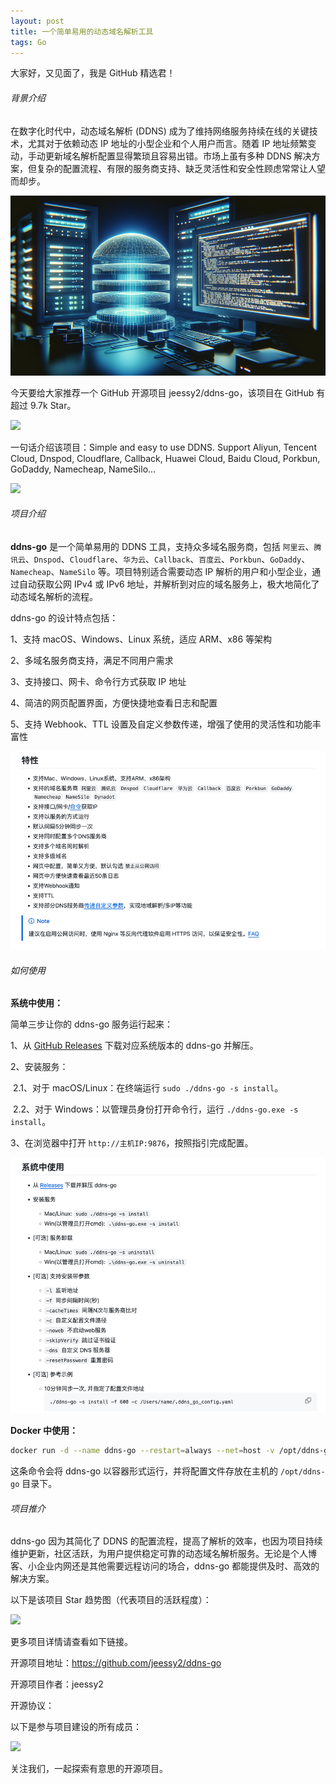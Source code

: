 ```yaml
---
layout: post
title: 一个简单易用的动态域名解析工具
tags: Go
---
```


大家好，又见面了，我是 GitHub 精选君！

###### 背景介绍

在数字化时代中，动态域名解析 (DDNS) 成为了维持网络服务持续在线的关键技术，尤其对于依赖动态 IP 地址的小型企业和个人用户而言。随着 IP 地址频繁变动，手动更新域名解析配置显得繁琐且容易出错。市场上虽有多种 DDNS 解决方案，但复杂的配置流程、有限的服务商支持、缺乏灵活性和安全性顾虑常常让人望而却步。

![](https://raw.githubusercontent.com/ZhuPeng/pic/master/mac/compress_tmp-0f8b153c160a902b0903d187bbae2519.png)

今天要给大家推荐一个 GitHub 开源项目 jeessy2/ddns-go，该项目在 GitHub 有超过 9.7k Star。

![](https://stats.deeptrain.net/repo/jeessy2/ddns-go)

一句话介绍该项目：Simple and easy to use DDNS. Support Aliyun, Tencent Cloud, Dnspod, Cloudflare, Callback, Huawei Cloud, Baidu Cloud, Porkbun, GoDaddy, Namecheap, NameSilo...


![](https://raw.githubusercontent.com/jeessy2/ddns-go/master/ddns-web.png)


###### 项目介绍

**ddns-go** 是一个简单易用的 DDNS 工具，支持众多域名服务商，包括 `阿里云`、`腾讯云`、`Dnspod`、`Cloudflare`、`华为云`、`Callback`、`百度云`、`Porkbun`、`GoDaddy`、`Namecheap`、`NameSilo` 等。项目特别适合需要动态 IP 解析的用户和小型企业，通过自动获取公网 IPv4 或 IPv6 地址，并解析到对应的域名服务上，极大地简化了动态域名解析的流程。

ddns-go 的设计特点包括：

1、支持 macOS、Windows、Linux 系统，适应 ARM、x86 等架构

2、多域名服务商支持，满足不同用户需求

3、支持接口、网卡、命令行方式获取 IP 地址

4、简洁的网页配置界面，方便快捷地查看日志和配置

5、支持 Webhook、TTL 设置及自定义参数传递，增强了使用的灵活性和功能丰富性

![](https://raw.githubusercontent.com/ZhuPeng/pic/master/images/compress_image-20240519230817401.png)

###### 如何使用

**系统中使用：**

简单三步让你的 ddns-go 服务运行起来：

1、从 [GitHub Releases](https://github.com/jeessy2/ddns-go/releases) 下载对应系统版本的 ddns-go 并解压。

2、安装服务：

​	2.1、对于 macOS/Linux：在终端运行 `sudo ./ddns-go -s install`。

​	2.2、对于 Windows：以管理员身份打开命令行，运行 `./ddns-go.exe -s install`。

3、在浏览器中打开 `http://主机IP:9876`，按照指引完成配置。

![](https://raw.githubusercontent.com/ZhuPeng/pic/master/images/compress_image-20240519231008207.png)

**Docker 中使用：**

```bash
docker run -d --name ddns-go --restart=always --net=host -v /opt/ddns-go:/root jeessy/ddns-go
```

这条命令会将 ddns-go 以容器形式运行，并将配置文件存放在主机的 `/opt/ddns-go` 目录下。

###### 项目推介

ddns-go 因为其简化了 DDNS 的配置流程，提高了解析的效率，也因为项目持续维护更新，社区活跃，为用户提供稳定可靠的动态域名解析服务。无论是个人博客、小企业内网还是其他需要远程访问的场合，ddns-go 都能提供及时、高效的解决方案。

以下是该项目 Star 趋势图（代表项目的活跃程度）：

![](https://api.star-history.com/svg?repos=jeessy2/ddns-go&type=Timeline)

更多项目详情请查看如下链接。

开源项目地址：https://github.com/jeessy2/ddns-go 

开源项目作者：jeessy2

开源协议：

以下是参与项目建设的所有成员：

![](https://contrib.rocks/image?repo=jeessy2/ddns-go)

关注我们，一起探索有意思的开源项目。

